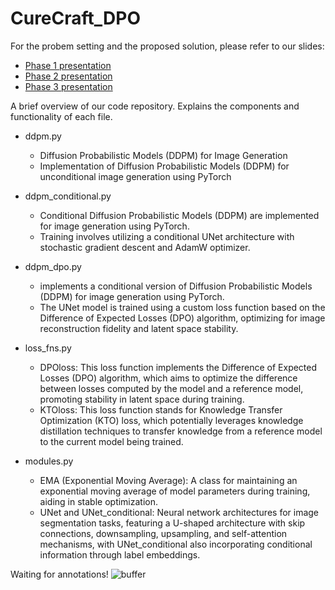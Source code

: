 # CureCraft_DPO

For the probem setting and the proposed solution, please refer to our slides:
- [Phase 1 presentation](https://docs.google.com/presentation/d/1F37v0YhErD4I0jQaxYGCs2vIpPUFNLYZsfXV1nRePig/edit?usp=sharing)
- [Phase 2 presentation](https://docs.google.com/presentation/d/1c5X76advAqP4fJTnn09mhfICY6A6hYeWd6XgevumBIk/edit?usp=sharing)
- [Phase 3 presentation](https://docs.google.com/presentation/d/19Nnc5rVUEb4nSX9QAg0_deAGQi9OyPhm2GnpTnaWli4/edit?usp=sharing)

A brief overview of our code repository. Explains the components and functionality of each file.

- ddpm.py
  - Diffusion Probabilistic Models (DDPM) for Image Generation
  - Implementation of Diffusion Probabilistic Models (DDPM) for unconditional image generation using PyTorch

- ddpm_conditional.py
  - Conditional Diffusion Probabilistic Models (DDPM) are implemented for image generation using PyTorch.
  - Training involves utilizing a conditional UNet architecture with stochastic gradient descent and AdamW optimizer.
    
- ddpm_dpo.py
  -  implements a conditional version of Diffusion Probabilistic Models (DDPM) for image generation using PyTorch.
  -  The UNet model is trained using a custom loss function based on the Difference of Expected Losses (DPO) algorithm, optimizing for image reconstruction fidelity and latent space stability.
  
- loss_fns.py
  - DPOloss: This loss function implements the Difference of Expected Losses (DPO) algorithm, which aims to optimize the difference between losses computed by the model and a reference model, promoting stability in latent space during training.
  - KTOloss: This loss function stands for Knowledge Transfer Optimization (KTO) loss, which potentially leverages knowledge distillation techniques to transfer knowledge from a reference model to the current model being trained.
    
- modules.py
  - EMA (Exponential Moving Average): A class for maintaining an exponential moving average of model parameters during training, aiding in stable optimization.
  - UNet and UNet_conditional: Neural network architectures for image segmentation tasks, featuring a U-shaped architecture with skip connections, downsampling, upsampling, and self-attention mechanisms, with UNet_conditional also incorporating conditional information through label embeddings. 


Waiting for annotations! 
![buffer](https://upload.wikimedia.org/wikipedia/commons/b/b9/Youtube_loading_symbol_1_(wobbly).gif)

